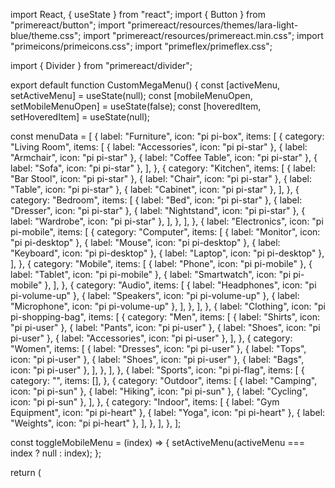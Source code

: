 import React, { useState } from "react";
import { Button } from "primereact/button";
import "primereact/resources/themes/lara-light-blue/theme.css";
import "primereact/resources/primereact.min.css";
import "primeicons/primeicons.css";
import "primeflex/primeflex.css";

import { Divider } from "primereact/divider";

export default function CustomMegaMenu() {
  const [activeMenu, setActiveMenu] = useState(null);
  const [mobileMenuOpen, setMobileMenuOpen] = useState(false);
  const [hoveredItem, setHoveredItem] = useState(null);

  const menuData = [
    {
      label: "Furniture",
      icon: "pi pi-box",
      items: [
        {
          category: "Living Room",
          items: [
            { label: "Accessories", icon: "pi pi-star" },
            { label: "Armchair", icon: "pi pi-star" },
            { label: "Coffee Table", icon: "pi pi-star" },
            { label: "Sofa", icon: "pi pi-star" },
          ],
        },
        {
          category: "Kitchen",
          items: [
            { label: "Bar Stool", icon: "pi pi-star" },
            { label: "Chair", icon: "pi pi-star" },
            { label: "Table", icon: "pi pi-star" },
            { label: "Cabinet", icon: "pi pi-star" },
          ],
        },
        {
          category: "Bedroom",
          items: [
            { label: "Bed", icon: "pi pi-star" },
            { label: "Dresser", icon: "pi pi-star" },
            { label: "Nightstand", icon: "pi pi-star" },
            { label: "Wardrobe", icon: "pi pi-star" },
          ],
        },
      ],
    },
    {
      label: "Electronics",
      icon: "pi pi-mobile",
      items: [
        {
          category: "Computer",
          items: [
            { label: "Monitor", icon: "pi pi-desktop" },
            { label: "Mouse", icon: "pi pi-desktop" },
            { label: "Keyboard", icon: "pi pi-desktop" },
            { label: "Laptop", icon: "pi pi-desktop" },
          ],
        },
        {
          category: "Mobile",
          items: [
            { label: "Phone", icon: "pi pi-mobile" },
            { label: "Tablet", icon: "pi pi-mobile" },
            { label: "Smartwatch", icon: "pi pi-mobile" },
          ],
        },
        {
          category: "Audio",
          items: [
            { label: "Headphones", icon: "pi pi-volume-up" },
            { label: "Speakers", icon: "pi pi-volume-up" },
            { label: "Microphone", icon: "pi pi-volume-up" },
          ],
        },
      ],
    },
    {
      label: "Clothing",
      icon: "pi pi-shopping-bag",
      items: [
        {
          category: "Men",
          items: [
            { label: "Shirts", icon: "pi pi-user" },
            { label: "Pants", icon: "pi pi-user" },
            { label: "Shoes", icon: "pi pi-user" },
            { label: "Accessories", icon: "pi pi-user" },
          ],
        },
        {
          category: "Women",
          items: [
            { label: "Dresses", icon: "pi pi-user" },
            { label: "Tops", icon: "pi pi-user" },
            { label: "Shoes", icon: "pi pi-user" },
            { label: "Bags", icon: "pi pi-user" },
          ],
        },
      ],
    },
    {
      label: "Sports",
      icon: "pi pi-flag",
      items: [
        {
          category: "",
          items: [],
        },
        {
          category: "Outdoor",
          items: [
            { label: "Camping", icon: "pi pi-sun" },
            { label: "Hiking", icon: "pi pi-sun" },
            { label: "Cycling", icon: "pi pi-sun" },
          ],
        },
        {
          category: "Indoor",
          items: [
            { label: "Gym Equipment", icon: "pi pi-heart" },
            { label: "Yoga", icon: "pi pi-heart" },
            { label: "Weights", icon: "pi pi-heart" },
          ],
        },
      ],
    },
  ];

  const toggleMobileMenu = (index) => {
    setActiveMenu(activeMenu === index ? null : index);
  };

  return (
    <div className="min-h-screen bg-gray-50">
      <style>
        {`
          .custom-megamenu {
            background: white;
            box-shadow: 0 2px 4px rgba(0,0,0,0.1);
            position: fixed;
            top: 0;
            left: 0;
            right: 0;
            z-index: 1001;
          }
          
          .menu-item {
            position: relative;
            padding: .5rem 1.5rem;
            cursor: pointer;
            transition: all 0.3s;
            border-bottom: 3px solid transparent;
          }
          
          .menu-item:hover {
            background: #f8f9fa;
           border-bottom-color: #3B82F6;
          }
          
          .menu-item.active {
            background: #f8f9fa;
          }
          
          .megamenu-panel {
            position: absolute;
            top: 100%;
            left: 0;
            right: 0;
            background: white;
            box-shadow: 0 4px 6px rgba(0,0,0,0.1);
            opacity: 0;
            visibility: hidden;
            transform: translateY(-10px);
            transition: all 0.3s ease;
            z-index: 1000;
          }
          
          .megamenu-panel.show {
            opacity: 1;
            visibility: visible;
            transform: translateY(0);
            z-index: 1001;
          }
          
          .category-title {
            color: #1e293b;
            margin-bottom: 1rem;
            font-size: 1.1rem;
            padding-bottom: 0.5rem;
          }
          
          .menu-link {
            display: flex;
            align-items: center;
            padding: 0.75rem 1rem;
            color: #475569;
            text-decoration: none;
            border-radius: 6px;
            transition: all 0.2s;
            cursor: pointer;
          }
          
          .menu-link:hover {
            background: #f1f5f9;
            color: #3B82F6;
          }
          
          .menu-link i {
            margin-right: 0.5rem;
            font-size: 0.875rem;
          }

          .item-description {
            color: #64748b;
            font-size: 0.95rem;
            min-height: 24px;
          }

          .hamburger-btn {
            display: none;
          }

          .desktop-menu {
            display: flex;
          }

          .mobile-menu {
            display: none;
          }

          /* Mobile Styles */
          @media screen and (max-width: 768px) {
            .hamburger-btn {
              display: block !important;
            }

            .desktop-menu {
              display: none !important;
            }

            .mobile-menu {
              display: block;
              position: fixed;
              top: 60px;
              left: 0;
              right: 0;
              bottom: 0;
              background: white;
              z-index: 1000;
              overflow-y: auto;
              transform: translateX(-100%);
              transition: transform 0.3s ease;
            }

            .mobile-menu.open {
              transform: translateX(0);
            }

            .mobile-menu-item {
              border-bottom: 1px solid #e2e8f0;
            }

            .mobile-menu-header {
              padding: 1rem;
              background: white;
              cursor: pointer;
              display: flex;
              align-items: center;
              justify-content: space-between;
            }

            .mobile-menu-header:active {
              background: #f8f9fa;
            }

            .mobile-menu-content {
              max-height: 0;
              overflow: hidden;
              transition: max-height 0.3s ease;
              background: #f8f9fa;
            }

            .mobile-menu-content.open {
              max-height: 2000px;
            }

            .mobile-category {
              padding: 0.75rem 1rem;
              background: white;
              margin: 0.5rem 1rem;
              border-radius: 6px;
            }

            .mobile-category-title {
              font-weight: 600;
              color: #1e293b;
              margin-bottom: 0.5rem;
              font-size: 0.95rem;
            }

            .menu-item {
              padding: 0.75rem 1rem;
            }

            .menu-link {
              padding: 0.5rem 0.75rem;
              font-size: 0.9rem;
            }
          }

          /* Tablet Styles */
          @media screen and (min-width: 769px) and (max-width: 1024px) {
            .menu-item {
              padding: 0.75rem 1rem;
              font-size: 0.9rem;
            }
          }
        `}
      </style>

      <nav className="custom-megamenu">
        <div className="flex align-items-center justify-content-between px-4">
          {/* Desktop Menu */}
          <div
            className="desktop-menu"
            onMouseLeave={() => {
              setActiveMenu(null);
              setHoveredItem(null);
            }}
          >
            {menuData.map((menu, index) => (
              <div
                key={index}
                className={`menu-item ${activeMenu === index ? "active" : ""}`}
                onMouseEnter={() => setActiveMenu(index)}
              >
                <div className="flex align-items-center gap-2">
                  <i className={menu.icon}></i>
                  <span className="font-semibold">{menu.label}</span>
                  <i className="pi pi-angle-down text-sm"></i>
                </div>
              </div>
            ))}

            {menuData.map((menu, index) => (
              <div
                key={`panel-${index}`}
                className={`megamenu-panel ${
                  activeMenu === index ? "show" : ""
                }`}
                onMouseEnter={() => setActiveMenu(index)}
                onMouseLeave={() => {
                  setActiveMenu(null);
                  setHoveredItem(null);
                }}
              >
                <div className="p-5">
                  <div className="grid">
                    {menu.items.map((category, catIndex) => (
                      <div key={catIndex} className="col-12 md:col-6 lg:col-4">
                        <div className="category-title">
                          {category.category}
                        </div>
                        <div className="flex flex-column gap-1">
                          {category.items.map((item, itemIndex) => (
                            <div
                              key={itemIndex}
                              className="menu-link"
                              onMouseEnter={() => setHoveredItem(item.label)}
                              onMouseLeave={() => setHoveredItem(null)}
                              onClick={() =>
                                console.log("Clicked:", item.label)
                              }
                            >
                              <i className={item.icon}></i>
                              <span>{item.label}</span>
                            </div>
                          ))}
                        </div>
                      </div>
                    ))}
                  </div>
                  <Divider />
                  <div className="item-description">{hoveredItem || ""}</div>
                </div>
              </div>
            ))}
          </div>

          {/* Mobile Hamburger */}
          <Button
            icon={mobileMenuOpen ? "pi pi-times" : "pi pi-bars"}
            className="hamburger-btn"
            text
            onClick={() => setMobileMenuOpen(!mobileMenuOpen)}
          />
        </div>

        {/* Mobile Menu */}
        <div className={`mobile-menu ${mobileMenuOpen ? "open" : ""}`}>
          {menuData.map((menu, index) => (
            <div key={index} className="mobile-menu-item">
              <div
                className="mobile-menu-header"
                onClick={() => toggleMobileMenu(index)}
              >
                <div className="flex align-items-center gap-2">
                  <i className={menu.icon}></i>
                  <span className="font-semibold">{menu.label}</span>
                </div>
                <i
                  className={`pi ${
                    activeMenu === index ? "pi-angle-up" : "pi-angle-down"
                  }`}
                ></i>
              </div>
              <div
                className={`mobile-menu-content ${
                  activeMenu === index ? "open" : ""
                }`}
              >
                {menu.items.map((category, catIndex) => (
                  <div key={catIndex} className="mobile-category">
                    <div className="mobile-category-title">
                      {category.category}
                    </div>
                    {category.items.map((item, itemIndex) => (
                      <div
                        key={itemIndex}
                        className="menu-link"
                        onClick={() => {
                          console.log("Clicked:", item.label);
                          setMobileMenuOpen(false);
                        }}
                      >
                        <i className={item.icon}></i>
                        <span>{item.label}</span>
                      </div>
                    ))}
                  </div>
                ))}
              </div>
            </div>
          ))}
        </div>
      </nav>

      <div className="p-4" style={{ marginTop: "80px" }}>
        <div className="card p-4 text-center">
          <h2 className="text-2xl md:text-3xl font-bold mb-3">
            Responsive Custom Mega Menu
          </h2>
          <p className="text-gray-600 mb-4">
            Hover on desktop or tap on mobile to see the mega menu
          </p>
        </div>
      </div>
    </div>
  );
}
